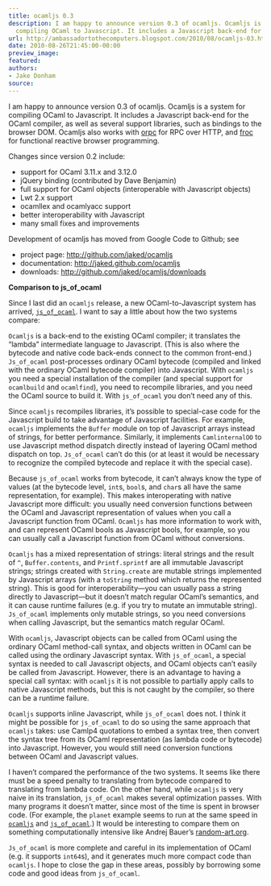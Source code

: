 ```yaml
---
title: ocamljs 0.3
description: I am happy to announce version 0.3 of ocamljs. Ocamljs is a system for
  compiling OCaml to Javascript. It includes a Javascript back-end for ...
url: http://ambassadortothecomputers.blogspot.com/2010/08/ocamljs-03.html
date: 2010-08-26T21:45:00-00:00
preview_image:
featured:
authors:
- Jake Donham
source:
---
```


<p>I am happy to announce version 0.3 of ocamljs. Ocamljs is a system for compiling OCaml to Javascript. It includes a Javascript back-end for the OCaml compiler, as well as several support libraries, such as bindings to the browser DOM. Ocamljs also works with <a href="http://jaked.github.com/orpc">orpc</a> for RPC over HTTP, and <a href="http://jaked.github.com/froc">froc</a> for functional reactive browser programming.</p> 
 
<p>Changes since version 0.2 include:</p> 
 
<ul> 
<li>support for OCaml 3.11.x and 3.12.0</li> 
 
<li>jQuery binding (contributed by Dave Benjamin)</li> 
 
<li>full support for OCaml objects (interoperable with Javascript objects)</li> 
 
<li>Lwt 2.x support</li> 
 
<li>ocamllex and ocamlyacc support</li> 
 
<li>better interoperability with Javascript</li> 
 
<li>many small fixes and improvements</li> 
</ul> 
 
<p>Development of ocamljs has moved from Google Code to Github; see</p> 
 
<ul> 
<li>project page: <a href="http://github.com/jaked/ocamljs">http://github.com/jaked/ocamljs</a></li> 
 
<li>documentation: <a href="http://jaked.github.com/ocamljs">http://jaked.github.com/ocamljs</a></li> 
 
<li>downloads: <a href="http://github.com/jaked/ocamljs/downloads">http://github.com/jaked/ocamljs/downloads</a></li> 
</ul> 
<b>Comparison to js_of_ocaml</b> 
<p>Since I last did an <code>ocamljs</code> release, a new OCaml-to-Javascript system has arrived, <a href="http://ocsigen.org/js_of_ocaml/"><code>js_of_ocaml</code></a>. I want to say a little about how the two systems compare:</p> 
 
<p><code>Ocamljs</code> is a back-end to the existing OCaml compiler; it translates the &ldquo;lambda&rdquo; intermediate language to Javascript. (This is also where the bytecode and native code back-ends connect to the common front-end.) <code>Js_of_ocaml</code> post-processes ordinary OCaml bytecode (compiled and linked with the ordinary OCaml bytecode compiler) into Javascript. With <code>ocamljs</code> you need a special installation of the compiler (and special support for <code>ocamlbuild</code> and <code>ocamlfind</code>), you need to recompile libraries, and you need the OCaml source to build it. With <code>js_of_ocaml</code> you don&rsquo;t need any of this.</p> 
 
<p>Since <code>ocamljs</code> recompiles libraries, it&rsquo;s possible to special-case code for the Javascript build to take advantage of Javascript facilities. For example, <code>ocamljs</code> implements the <code>Buffer</code> module on top of Javascript arrays instead of strings, for better performance. Similarly, it implements <code>CamlinternalOO</code> to use Javascript method dispatch directly instead of layering OCaml method dispatch on top. <code>Js_of_ocaml</code> can&rsquo;t do this (or at least it would be necessary to recognize the compiled bytecode and replace it with the special case).</p> 
 
<p>Because <code>js_of_ocaml</code> works from bytecode, it can&rsquo;t always know the type of values (at the bytecode level, <code>int</code>s, <code>bool</code>s, and <code>char</code>s all have the same representation, for example). This makes interoperating with native Javascript more difficult: you usually need conversion functions between the OCaml and Javascript representation of values when you call a Javascript function from OCaml. <code>Ocamljs</code> has more information to work with, and can represent OCaml bools as Javascript bools, for example, so you can usually call a Javascript function from OCaml without conversions.</p> 
 
<p><code>Ocamljs</code> has a mixed representation of strings: literal strings and the result of <code>^</code>, <code>Buffer.contents</code>, and <code>Printf.sprintf</code> are all immutable Javascript strings; strings created with <code>String.create</code> are mutable strings implemented by Javascript arrays (with a <code>toString</code> method which returns the represented string). This is good for interoperability&mdash;you can usually pass a string directly to Javascript&mdash;but it doesn&rsquo;t match regular OCaml&rsquo;s semantics, and it can cause runtime failures (e.g. if you try to mutate an immutable string). <code>Js_of_ocaml</code> implements only mutable strings, so you need conversions when calling Javascript, but the semantics match regular OCaml.</p> 
 
<p>With <code>ocamljs</code>, Javascript objects can be called from OCaml using the ordinary OCaml method-call syntax, and objects written in OCaml can be called using the ordinary Javascript syntax. With <code>js_of_ocaml</code>, a special syntax is needed to call Javascript objects, and OCaml objects can&rsquo;t easily be called from Javascript. However, there is an advantage to having a special call syntax: with <code>ocamljs</code> it is not possible to partially apply calls to native Javascript methods, but this is not caught by the compiler, so there can be a runtime failure.</p> 
 
<p><code>Ocamljs</code> supports inline Javascript, while <code>js_of_ocaml</code> does not. I think it might be possible for <code>js_of_ocaml</code> to do so using the same approach that <code>ocamljs</code> takes: use Camlp4 quotations to embed a syntax tree, then convert the syntax tree from its OCaml representation (as lambda code or bytecode) into Javascript. However, you would still need conversion functions between OCaml and Javascript values.</p> 
 
<p>I haven&rsquo;t compared the performance of the two systems. It seems like there must be a speed penalty to translating from bytecode compared to translating from lambda code. On the other hand, while <code>ocamljs</code> is very naive in its translation, <code>js_of_ocaml</code> makes several optimization passes. With many programs it doesn&rsquo;t matter, since most of the time is spent in browser code. (For example, the <code>planet</code> example seems to run at the same speed in <a href="http://jaked.github.com/ocamljs/examples/dom/planet/"><code>ocamljs</code></a> and <a href="http://ocsigen.org/js_of_ocaml/planet/"><code>js_of_ocaml</code></a>.) It would be interesting to compare them on something computationally intensive like Andrej Bauer&rsquo;s <a href="http://random-art.org/">random-art.org</a>.</p> 
 
<p><code>Js_of_ocaml</code> is more complete and careful in its implementation of OCaml (e.g. it supports <code>int64</code>s), and it generates much more compact code than <code>ocamljs</code>. I hope to close the gap in these areas, possibly by borrowing some code and good ideas from <code>js_of_ocaml</code>.</p>
